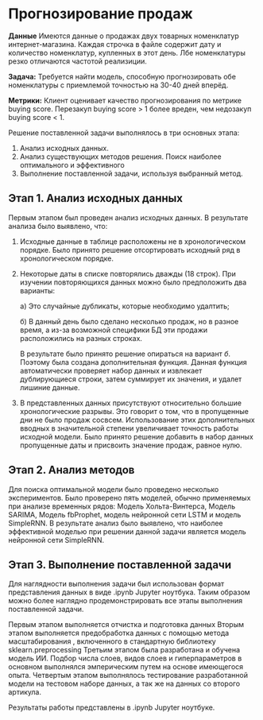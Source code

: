 # Прогнозирование продаж

**Данные**
Имеются данные о продажах двух товарных номенклатур интернет-магазина. Каждая строчка в файле содержит дату и количество номенклатур, купленных в этот день. Лбе номенклатуры резко отличаются частотой реализиции.

**Задача:** Требуется найти модель, способную прогнозировать обе номенклатуры с приемлемой точностью на 30-40 дней вперёд. 

**Метрики:** Клиент оценивает качество прогнозирования по метрике buying score. Перезакуп buying score > 1 более вреден, чем недозакуп buying score < 1.  

Решение поставленной задачи выполнялось в три основных этапа:
1. Анализ исходных данных.
2. Анализ существующих методов решения. Поиск наиболее оптимального и эффективного
3. Выполнение поставленной задачи, используя выбранный метод.


## Этап 1. Анализ исходных данных

Первым этапом был проведен анализ исходных данных. В результате анализа было выявлено, что:
1. Исходные данные в таблице расположены не в хронологическом порядке. Было принято решение отсортировать исходный ряд в хронологическом порядке.
2. Некоторые даты в списке повторялись дважды (18 строк). При изучении повторяющихся данных можно было предположить два варианты:

     а) Это случайные дубликаты, которые необходимо удалтить;

     б) В данный день было сделано несколько продаж, но в разное время, а из-за возможной специфики БД эти продажи расположились на разных строках.

      В результате было принято решение опираться на вариант _б_. Поэтому была создана дополнительная функция. Данная функция автоматически проверяет набор данных и извлекает           
      дублирующиеся строки, затем суммирует их значения, и удалет лишиние данные. 
3. В представленных данных присутствуют относительно большие хронологические разрывы. Это говорит о том, что в пропущенные дни не было продаж сосвсем. Использование этих дополнительных вводных в значительной степени увеличивает точность работы исходной модели. Было принято решение добавить в набор данных пропущенные даты и присвоить значение продаж, равное нулю.

## Этап 2. Анализ методов
Для поиска оптимальной модели было проведено несколько экспериментов. Было проверено пять моделей, обычно применяемых при анализе временных рядов: Модель Хольта-Винтерса, Модель SARIMA, Модель fbProphet, модель нейронной сети LSTM и модель SimpleRNN. В результате анализ было выявлено, что наиболее эффективной моделью при решении данной задачи является модель нейронной сети SimpleRNN.

## Этап 3. Выполнение поставленной задачи

Для наглядности выполнения задачи был использован формат представления данных в виде .ipynb Jupyter ноутбука. Таким образом можно более наглядно продемонстрировать все этапы выполнения поставленной задачи. 

Первым этапом выполняется отчистка и подготовка данных
Вторым этапом выполняется предобработка данных с помощью метода масштабирования , включенного в стандартную библиотеку sklearn.preprocessing
Третьим этапом была разработана и обучена модель ИИ. Подбор числа слоев, видов слоев и гиперпараметров в основном выполнялся эмперическим путем на основе имеющегося опыта.
Четвертым этапом выполнялось тестирование разработанной модели на тестовом наборе данных, а так же на данных со второго артикула.

Результаты работы представлены в .ipynb Jupyter ноутбуке. 
